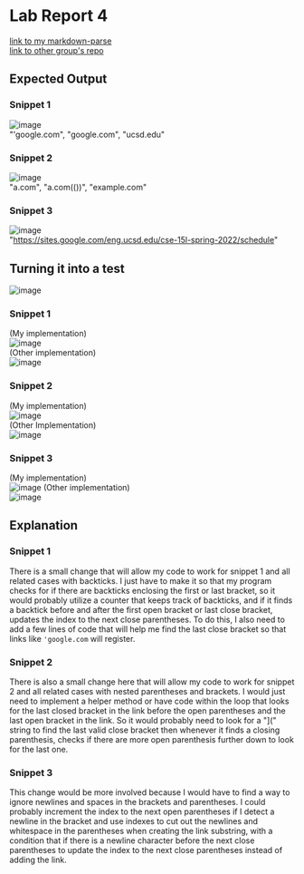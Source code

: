 # Lab Report 4  
[link to my markdown-parse](https://github.com/thELanee/markdown-parser)  
[link to other group's repo](https://github.com/richmass1/markdown-parser)  

## Expected Output  

### Snippet 1  
![image](https://user-images.githubusercontent.com/92767729/169671364-ed811c50-c51d-4514-9113-bab2886ad5cb.png)  
"'google.com", "google.com", "ucsd.edu"  
  
### Snippet 2  
![image](https://user-images.githubusercontent.com/92767729/169671413-f889b1cc-2ca8-49d8-bdd1-87d640187e2f.png)  
"a.com", "a.com(())", "example.com"  
  
### Snippet 3  
![image](https://user-images.githubusercontent.com/92767729/169671439-70e2e84a-e83e-4180-9ed0-67989729d722.png)  
"https://sites.google.com/eng.ucsd.edu/cse-15l-spring-2022/schedule"
  
## Turning it into a test 
![image](https://user-images.githubusercontent.com/92767729/169671728-167e7a26-6d11-49ec-b862-70472051ceed.png)  
  
### Snippet 1 
(My implementation)  
![image](https://user-images.githubusercontent.com/92767729/169671793-09cf721e-fd82-4349-9c32-4db3c39b63e6.png)  
(Other implementation)  
![image](https://user-images.githubusercontent.com/92767729/169678818-49af7387-0082-4d0d-a7e4-d55269f39e7a.png)  

### Snippet 2 
(My implementation)  
![image](https://user-images.githubusercontent.com/92767729/169678933-88026bb2-09c5-43f9-87c0-74afd941e55b.png)  
(Other Implementation)  
![image](https://user-images.githubusercontent.com/92767729/169678842-873b6da6-af1d-4417-b8ac-a64a64aff721.png)  

### Snippet 3 
(My implementation)  
![image](https://user-images.githubusercontent.com/92767729/169671831-a07280e7-3813-4a3f-b181-3ada446ce38e.png)
(Other implementation)  
![image](https://user-images.githubusercontent.com/92767729/169678867-59e1cae0-13d2-46f4-b976-a164115c0b94.png)  

## Explanation  

### Snippet 1  
There is a small change that will allow my code to work for snippet 1 and all related cases with backticks. I just have to make it so that my program checks for if there are backticks enclosing the first or last bracket, so it would probably utilize a counter that keeps track of backticks, and if it finds a backtick before and after the first open bracket or last close bracket, updates the index to the next close parentheses. To do this, I also need to add a few lines of code that will help me find the last close bracket so that links like `'google.com` will register.

### Snippet 2  
There is also a small change here that will allow my code to work for snippet 2 and all related cases with nested parentheses and brackets. I would just need to implement a helper method or have code within the loop that looks for the last closed bracket in the link before the open parentheses and the last open bracket in the link. So it would probably need to look for a "](" string to find the last valid close bracket then whenever it finds a closing parenthesis, checks if there are more open parenthesis further down to look for the last one.  

### Snippet 3  
This change would be more involved because I would have to find a way to ignore newlines and spaces in the brackets and parentheses. I could probably increment the index to the next open parentheses if I detect a newline in the bracket and use indexes to cut out the newlines and whitespace in the parentheses when creating the link substring, with a condition that if there is a newline character before the next close parentheses to update the index to the next close parentheses instead of adding the link.






